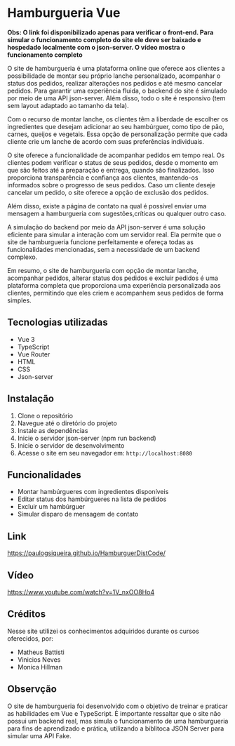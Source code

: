 # Hamburgueria Vue

**Obs: O link foi disponibilizado apenas para verificar o front-end. Para simular o funcionamento completo do site ele deve ser baixado e hospedado localmente com o json-server. O vídeo mostra o funcionamento completo**

O site de hamburgueria é uma plataforma online que oferece aos clientes a possibilidade de montar seu próprio lanche personalizado, acompanhar o status dos pedidos, realizar alterações nos pedidos e até mesmo cancelar pedidos. Para garantir uma experiência fluida, o backend do site é simulado por meio de uma API json-server. Além disso, todo o site é responsivo (tem sem layout adaptado ao tamanho da tela).

Com o recurso de montar lanche, os clientes têm a liberdade de escolher os ingredientes que desejam adicionar ao seu hambúrguer, como tipo de pão, carnes, queijos e vegetais. Essa opção de personalização permite que cada cliente crie um lanche de acordo com suas preferências individuais.

O site oferece a funcionalidade de acompanhar pedidos em tempo real. Os clientes podem verificar o status de seus pedidos, desde o momento em que são feitos até a preparação e entrega, quando são finalizados. Isso proporciona transparência e confiança aos clientes, mantendo-os informados sobre o progresso de seus pedidos. Caso um cliente deseje cancelar um pedido, o site oferece a opção de exclusão dos pedidos. 

Além disso, existe a página de contato na qual é possível enviar uma mensagem a hamburgueria com sugestões,críticas ou qualquer outro caso.

A simulação do backend por meio da API json-server é uma solução eficiente para simular a interação com um servidor real. Ela permite que o site de hamburgueria funcione perfeitamente e ofereça todas as funcionalidades mencionadas, sem a necessidade de um backend complexo.

Em resumo, o site de hamburgueria com opção de montar lanche, acompanhar pedidos, alterar status dos pedidos e excluir pedidos é uma plataforma completa que proporciona uma experiência personalizada aos clientes, permitindo que eles criem e acompanhem seus pedidos de forma simples.

## Tecnologias utilizadas

- Vue 3
- TypeScript
- Vue Router
- HTML
- CSS
- Json-server

## Instalação

1. Clone o repositório
2. Navegue até o diretório do projeto
3. Instale as dependências
4. Inicie o servidor json-server (npm run backend)
5. Inicie o servidor de desenvolvimento
6. Acesse o site em seu navegador em: `http://localhost:8080`

## Funcionalidades

- Montar hambúrgueres com ingredientes disponíveis
- Editar status dos hambúrgueres na lista de pedidos
- Excluir um hambúrguer
- Simular disparo de mensagem de contato

## Link

https://paulogsiqueira.github.io/HamburguerDistCode/


## Vídeo

https://www.youtube.com/watch?v=1V_nxOO8Ho4

## Créditos
Nesse site utilizei os conhecimentos adquiridos durante os cursos oferecidos, por:
  - Matheus Battisti
  - Vinicios Neves
  - Monica Hillman


## Observção

O site de hamburgueria foi desenvolvido com o objetivo de treinar e praticar as habilidades em Vue e TypeScript. É importante ressaltar que o site não possui um backend real, mas simula o funcionamento de uma hamburgueria para fins de aprendizado e prática, utilizando a biblitoca JSON Server para simular uma API Fake.

